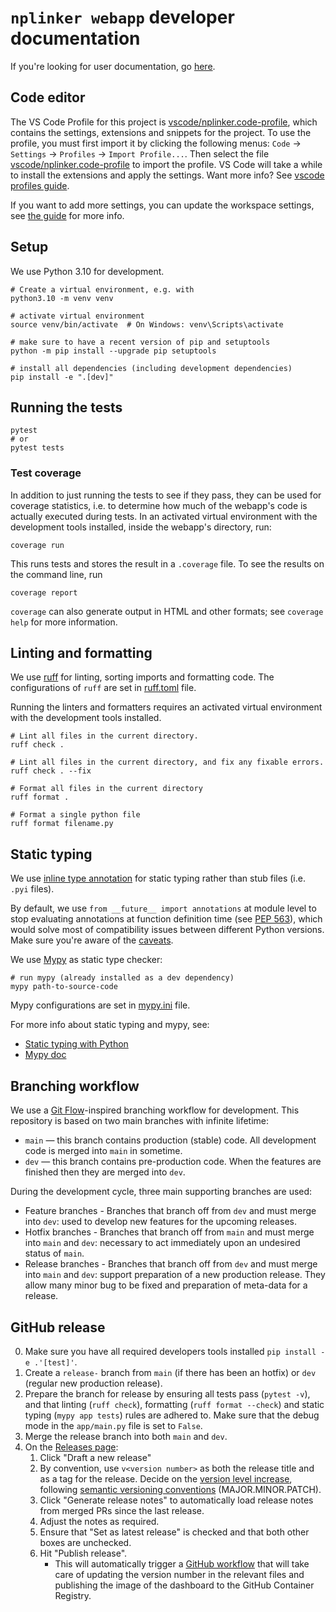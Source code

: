 # `nplinker webapp` developer documentation

If you're looking for user documentation, go [here](README.md).

## Code editor

The VS Code Profile for this project is [vscode/nplinker.code-profile](vscode/nplinker.code-profile), 
which contains the settings, extensions and snippets for the project. To use the profile, you must
first import it by clicking the following menus: `Code` -> `Settings` -> `Profiles` -> `Import Profile...`. 
Then select the file [vscode/nplinker.code-profile](vscode/nplinker.code-profile) to import the profile.
VS Code will take a while to install the extensions and apply the settings. Want more info? See 
[vscode profiles guide](https://code.visualstudio.com/docs/editor/profiles).

If you want to add more settings, you can update the workspace settings, see [the guide](https://code.visualstudio.com/docs/getstarted/settings) for more info.

## Setup

We use Python 3.10 for development.

```shell
# Create a virtual environment, e.g. with
python3.10 -m venv venv

# activate virtual environment
source venv/bin/activate  # On Windows: venv\Scripts\activate

# make sure to have a recent version of pip and setuptools
python -m pip install --upgrade pip setuptools

# install all dependencies (including development dependencies)
pip install -e ".[dev]"

```

## Running the tests

```shell
pytest
# or
pytest tests
```

### Test coverage

In addition to just running the tests to see if they pass, they can be used for coverage statistics, i.e. to determine how much of the webapp's code is actually executed during tests.
In an activated virtual environment with the development tools installed, inside the webapp's directory, run:

```shell
coverage run
```

This runs tests and stores the result in a `.coverage` file.
To see the results on the command line, run

```shell
coverage report
```

`coverage` can also generate output in HTML and other formats; see `coverage help` for more information.

## Linting and formatting

We use [ruff](https://docs.astral.sh/ruff/) for linting, sorting imports and formatting code. The configurations of `ruff` are set in [ruff.toml](ruff.toml) file.

Running the linters and formatters requires an activated virtual environment with the development tools installed.

```shell
# Lint all files in the current directory.
ruff check .

# Lint all files in the current directory, and fix any fixable errors.
ruff check . --fix

# Format all files in the current directory
ruff format .

# Format a single python file
ruff format filename.py
```

## Static typing

We use [inline type annotation](https://typing.readthedocs.io/en/latest/source/libraries.html#how-to-provide-type-annotations) for static typing rather than stub files (i.e. `.pyi` files).

By default, we use `from __future__ import annotations` at module level to stop evaluating annotations at function definition time (see [PEP 563](https://peps.python.org/pep-0563/)), which would solve most of compatibility issues between different Python versions. Make sure you're aware of the [caveats](https://mypy.readthedocs.io/en/stable/runtime_troubles.html#future-annotations-import-pep-563).

We use [Mypy](http://mypy-lang.org/) as static type checker:

```
# run mypy (already installed as a dev dependency)
mypy path-to-source-code
```

Mypy configurations are set in [mypy.ini](mypy.ini) file.

For more info about static typing and mypy, see:
- [Static typing with Python](https://typing.readthedocs.io/en/latest/index.html#)
- [Mypy doc](https://mypy.readthedocs.io/en/stable/)

## Branching workflow

We use a [Git Flow](https://nvie.com/posts/a-successful-git-branching-model/)-inspired branching workflow for development. This repository is based on two main branches with infinite lifetime:

- `main` — this branch contains production (stable) code. All development code is merged into `main` in sometime.
- `dev` — this branch contains pre-production code. When the features are finished then they are merged into `dev`.

During the development cycle, three main supporting branches are used:

- Feature branches - Branches that branch off from `dev` and must merge into `dev`: used to develop new features for the upcoming releases.
- Hotfix branches - Branches that branch off from `main` and must merge into `main` and `dev`: necessary to act immediately upon an undesired status of `main`.
- Release branches - Branches that branch off from `dev` and must merge into `main` and `dev`: support preparation of a new production release. They allow many minor bug to be fixed and preparation of meta-data for a release.

## GitHub release

0. Make sure you have all required developers tools installed `pip install -e .'[test]'`.
1. Create a `release-` branch from `main` (if there has been an hotfix) or `dev` (regular new production release).
2. Prepare the branch for release by ensuring all tests pass (`pytest -v`), and that linting (`ruff check`), formatting (`ruff format --check`) and static typing (`mypy app tests`) rules are adhered to. Make sure that the debug mode in the `app/main.py` file is set to `False`.
3. Merge the release branch into both `main` and `dev`.
4. On the [Releases page](https://github.com/neurogym/neurogym/releases):
   1. Click "Draft a new release"
   2. By convention, use `v<version number>` as both the release title and as a tag for the release. Decide on the [version level increase](#versioning), following [semantic versioning conventions](https://semver.org/) (MAJOR.MINOR.PATCH).
   3. Click "Generate release notes" to automatically load release notes from merged PRs since the last release.
   4. Adjust the notes as required.
   5. Ensure that "Set as latest release" is checked and that both other boxes are unchecked.
   6. Hit "Publish release".
      - This will automatically trigger a [GitHub workflow](https://github.com/NPLinker/nplinker-webapp/blob/main/.github/workflows/release_ghcr.yml) that will take care of updating the version number in the relevant files and publishing the image of the dashboard to the GitHub Container Registry.
